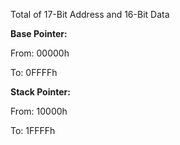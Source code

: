 

Total of 17-Bit Address and 16-Bit Data

**Base Pointer:**

From: 00000h

To: 0FFFFh

**Stack Pointer:**

From: 10000h

To: 1FFFFh